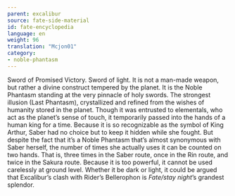 ```yaml
---
parent: excalibur
source: fate-side-material
id: fate-encyclopedia
language: en
weight: 96
translation: "Mcjon01"
category:
- noble-phantasm
---
```


Sword of Promised Victory.
Sword of light. It is not a man-made weapon, but rather a divine construct tempered by the planet. It is the Noble Phantasm standing at the very pinnacle of holy swords.
The strongest illusion (Last Phantasm), crystallized and refined from the wishes of humanity stored in the planet.
Though it was entrusted to elementals, who act as the planet’s sense of touch, it temporarily passed into the hands of a human king for a time.
Because it is so recognizable as the symbol of King Arthur, Saber had no choice but to keep it hidden while she fought.
But despite the fact that it’s a Noble Phantasm that’s almost synonymous with Saber herself, the number of times she actually uses it can be counted on two hands.
That is, three times in the Saber route, once in the Rin route, and twice in the Sakura route.
Because it is too powerful, it cannot be used carelessly at ground level.
Whether it be dark or light, it could be argued that Excalibur’s clash with Rider’s Bellerophon is *Fate/stay night*’s grandest splendor.
